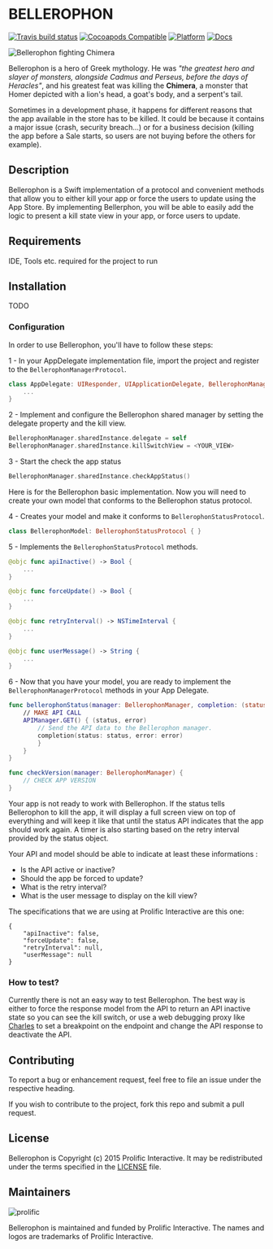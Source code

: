 # BELLEROPHON #

[![Travis build status](https://img.shields.io/travis/ProlificInteractive/Bellerophon.svg?style=flat-square)](https://travis-ci.org/ProlificInteractive/Bellerophon)
[![Cocoapods Compatible](https://img.shields.io/cocoapods/v/Bellerophon.svg?style=flat-square)](https://img.shields.io/cocoapods/v/Bellerophon.svg)
[![Platform](https://img.shields.io/cocoapods/p/Bellerophon.svg?style=flat-square)](http://cocoadocs.org/docsets/Bellerophon)
[![Docs](https://img.shields.io/cocoapods/metrics/doc-percent/Bellerophon.svg?style=flat-square)](http://cocoadocs.org/docsets/Bellerophon)

![Bellerophon fighting Chimera](http://www1.artflakes.com/artwork/products/246494/poster/246494.jpg)

Bellerophon is a hero of Greek mythology. He was *"the greatest hero and slayer of monsters, alongside Cadmus and Perseus, before the days of Heracles"*, and his greatest feat was killing the **Chimera**, a monster that Homer depicted with a lion's head, a goat's body, and a serpent's tail.

Sometimes in a development phase, it happens for different reasons that the app available in the store has to be killed. It could be because it contains a major issue (crash, security breach...) or for a business decision (killing the app before a Sale starts, so users are not buying before the others for example).

## Description ##

Bellerophon is a Swift implementation of a protocol and convenient methods that allow you to either kill your app or force the users to update using the App Store. By implementing Bellerphon, you will be able to easily add the logic to present a kill state view in your app, or force users to update.

## Requirements

IDE, Tools etc. required for the project to run

## Installation ##

TODO

### Configuration ###

In order to use Bellerophon, you'll have to follow these steps:

1 - In your AppDelegate implementation file, import the project and register to the `BellerophonManagerProtocol`.

```swift
class AppDelegate: UIResponder, UIApplicationDelegate, BellerophonManagerProtocol {
	...
}
```

2 - Implement and configure the Bellerophon shared manager by setting the delegate property and the kill view.

```swift
BellerophonManager.sharedInstance.delegate = self
BellerophonManager.sharedInstance.killSwitchView = <YOUR_VIEW>
```

3 - Start the check the app status

```swift
BellerophonManager.sharedInstance.checkAppStatus()
```

Here is for the Bellerophon basic implementation. Now you will need to create your own model that conforms to the Bellerophon status protocol.

4 - Creates your model and make it conforms to `BellerophonStatusProtocol`.

```swift
class BellerophonModel: BellerophonStatusProtocol { }
```

5 - Implements the `BellerophonStatusProtocol` methods.

```swift
@objc func apiInactive() -> Bool {
	...
}

@objc func forceUpdate() -> Bool {
	...
}

@objc func retryInterval() -> NSTimeInterval {
	...
}

@objc func userMessage() -> String {
	...
}
```

6 - Now that you have your model, you are ready to implement the `BellerophonManagerProtocol` methods in your App Delegate.

```swift
func bellerophonStatus(manager: BellerophonManager, completion: (status: BellerophonStatusProtocol?, error: NSError?) -> ()) {
	// MAKE API CALL
	APIManager.GET() { (status, error)
		// Send the API data to the Bellerophon manager.
		completion(status: status, error: error)
		}
	}
}

func checkVersion(manager: BellerophonManager) {
	// CHECK APP VERSION
}
```

Your app is not ready to work with Bellerophon. If the status tells Bellerophon to kill the app, it will display a full screen view on top of everything and will keep it like that until the status API indicates that the app should work again. A timer is also starting based on the retry interval provided by the status object.

Your API and model should be able to indicate at least these informations :

* Is the API active or inactive?
* Should the app be forced to update?
* What is the retry interval?
* What is the user message to display on the kill view?

The specifications that we are using at Prolific Interactive are this one:

```
{
    "apiInactive": false,
    "forceUpdate": false,
    "retryInterval": null,
    "userMessage": null
}
```


### How to test? ###

Currently there is not an easy way to test Bellerophon. The best way is either to force the response model from the API to return an API inactive state so you can see the kill switch, or use a web debugging proxy like [Charles](http://www.charlesproxy.com) to set a breakpoint on the endpoint and change the API response to deactivate the API.

## Contributing ##

To report a bug or enhancement request, feel free to file an issue under the respective heading.

If you wish to contribute to the project, fork this repo and submit a pull request.

## License ##

Bellerophon is Copyright (c) 2015 Prolific Interactive. It may be redistributed under the terms specified in the [LICENSE](LICENSE.md) file.

## Maintainers ##

![prolific](https://s3.amazonaws.com/prolificsitestaging/logos/Prolific_Logo_Full_Color.png)

Bellerophon is maintained and funded by Prolific Interactive. The names and logos are trademarks of Prolific Interactive.